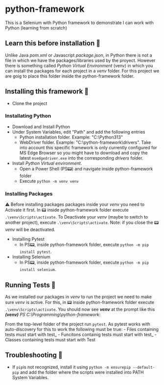 # python-framework
This is a Selenium with Python framework to demonstrate I can work with Python (learning from scratch)

## Learn this before installation 📓

Unlike Java _pom.xml_ or Javascript _package.json_, in Python there is not a file in which we have the packages/libraries used by the proyect. However there is something called _Python Virtual Environment_ (venv) in which you can install the packages for each project in a _venv_ folder. For this project we are goig to place this folder inside the python-framework folder. 

## Installing this framework 💾
- Clone the project
### Installating Python
- Download and Install Python
- Under System Variables, edit "Path" and add the following entries
    - Python installation folder. Example: "C:\Python313"
    - WebDriver folder. Example: "C:\python-framework\drivers". Take into account this specific framework is only currently configured for MS Edge Browser so you might have to download and copy the latest `msedgedriver.exe` into the corresponding _drivers_ folder.
- Install _Python Virtual environment_.
    - Open a Power Shell (PS📟) and navigate inside python-framework folder
    - Execute `python -m venv venv`
### Installing Packages
⚠️ Before installing packages packages inside your _venv_ you need to Activate it first. In 📟 inside python-framework folder execute `.\venv\Scripts\activate`. To Deactivate your _venv_ (maybe to switch to another project), execute `.\venv\Scripts\activate`. Note: if you close the 📟 _venv_ will be deactivated.
- Installing Pytest
    - In PS📟, inside python-framework folder, execute `python -m pip install pytest`.
- Installing Selenium
    - In PS📟, inside python-framework folder, execute `python -m pip install selenium`.

## Running Tests 🏃
As we installed our packages in _venv_ to run the project we need to make sure _venv_ is active. For this, in 📟 inside python-framework folder execute `.\venv\Scripts\activate`. You should now see **_venv_** at the prompt like this _**(venv)** PS C:\Programming\python-framework_:

From the top-level folder of the project run `pytest`. As pytest works with auto-discovery for this to work the following must be true:
    - Files containing tests must start with test_
    - Funcitons containig tests must start with test_
    - Classes containing tests must start with Test

## Troubleshooting 🔧
- If `pip`is not recognized, install it using `python -m ensurepip --default-pip` and add the folder where the scripts were installed into PATH System Variables.